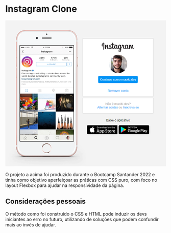# Instagram Clone

![Visualização do projeto](github/exemplo-app.png)

O projeto a acima foi produzido durante o Bootcamp Santander 2022 e tinha como objetivo aperfeiçoar as práticas com CSS puro, com foco no layout Flexbox para ajudar na responsividade da página.

## Considerações pessoais
O método como foi construído o CSS e HTML pode induzir os devs iniciantes ao erro no futuro, utilizando de soluções que podem confundir mais ao invés de ajudar.
